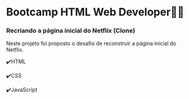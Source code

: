 # Bootcamp HTML Web Developer👩‍💻

### Recriando a página inicial do Netflix (Clone)

Neste projeto foi proposto o desafio de reconstruir a página inicial do Netflix.

✔️HTML

✔️CSS

✔️JavaScript
